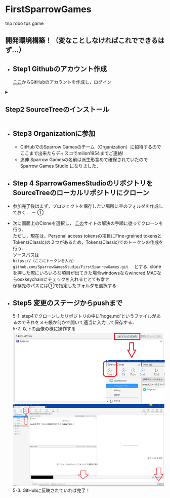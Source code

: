 # FirstSparrowGames
tnp robo tps game
## 開発環境構築！（変なことしなければこれでできるはず...）
- ## Step1 Githubのアカウント作成  
  [ここ](https://github.com/signup?source=login)からGitHubのアカウントを作成し，ログイン
 
<details><summary><h2>Step2 SourceTreeのインストール</h2></summary>

   1\. [ここ](https://www.sourcetreeapp.com/)からSourceTreeをダウンロード 
      1-1\. 以下の様にインストールを行う  
      1-2\. スキップを押す  
      ![sourcetree1](./description/sourcetree1.png)  
      1-3\. 少なくともGitにチェックが入っていることを確認後，次へを押す  
      ![sourcetree2](./description/sourcetree2.png)  
      1-4\. Aouthor Name, Author Rmail Addressを入力し，次へ  
              ※GitHubと同じものにしておいた方がスムーズに進むかも  
              ![sourcetree3](./description/sourcetree3.png)  
      1-5\.  SSHキーを読み込みますか？と出た場合はいいえを選択  
      ![sourcetree4](./description/sourcetree4.png)  
  2\. GitHubアカウントとの連携  
      2-1\. 以下の画像の様にRemote→アカウントを追加をクリック  
      ![sourcetree5](./description/sourcetree5.png)  
      2-2\. ホスティングサービスにGitHubを選択した状態でOAuthトークンを再読み込みを押す  
      ![sourcetree6](./description/sourcetree6.png)  
      2-3\. ブラウザが開き，以下のような画面が出るのでAuthorize atlassianをクリック  
      ![sourcetree7](./description/sourcetree7.png)  
      2-4\. SourceTreeにも出ってきた後以下のような画面になってれば成功（黒塗り部分はGitHubのユーザー名が入る）  
      ![sourcetree8](./description/sourcetree8.png)  
</details>
  
- ## Step3 Organizationに参加  
  - GitHubでのSparrow Gamesのチーム（Organization）に招待するのでここまで出来たらディスコでmilion1954までご連絡!  
  - 追伸 Sparrow Gamesの名前は派生形含めて確保されていたのでSparrow Games Studio になりました．  

- ## Step 4 SparrowGamesStudioのリポジトリをSourceTreeのローカルリポジトリにクローン
- 参加完了後はまず，プロジェクトを保存したい場所に空のフォルダを作成しておく． － ➀
- 次に画面上のCloneを選択し，
  [この](https://rarafy.com/blog/2022/06/14/github-organization-not-correct-url/)サイトの解決の手順に従ってクローンを行う．  
  ただし，現在は，Personal access tokensの項目にFine-grained tokensとTokens(Classic)の２つがあるため，Tokens(Classic)でのトークンの作成を行う．  
  ソースパスは  
  `https://（ここにトークンを入力）github.com/SparrowGamesStudio/FirstSparrowGames.git  `
  とする.
  cloneを押した際にいろいろな項目が出てきた場合windowsならwincred,MACならosxkeychainにチェックを入れるととても幸せ  
  保存先のパスには➀で指定したフォルダを選択する
  
 - ## Step5 変更のステージからpushまで
      5-1\. step4でクローンしたリポジトリの中に'hoge.md'というファイルがあるのでそれをメモ帳か何かで開いて適当に入力して保存する．  
      5-2\. 以下の画像の様に操作する
      ![sourcetree10](./description/sourcetree10.png)  
      ![sourcetree11](./description/sourcetree11.png)  
      5-3\. GitHubに反映されていれば完了！
